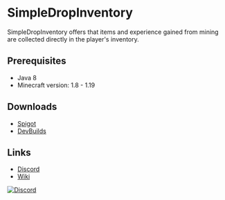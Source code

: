 # SimpleDropInventory

SimpleDropInventory offers that items and experience gained from mining are collected directly in the player's inventory.

## Prerequisites
- Java 8
- Minecraft version: 1.8 - 1.19

## Downloads
- [Spigot](https://www.spigotmc.org/resources/simpledropinventory.101522/)
- [DevBuilds](https://discord.gg/pHFYxRUkAP)

## Links

- [Discord](https://discord.gg/pKZb4nYy97)
- [Wiki](https://github.com/Skjolberg/SimpleDropInventory/wiki)

[![Discord](https://img.shields.io/discord/955564646708961442?label=Discord)](https://discord.gg/pKZb4nYy97)
##
